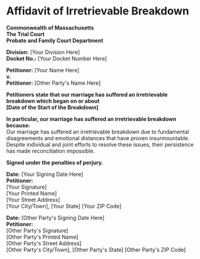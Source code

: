 # Affidavit of Irretrievable Breakdown

**Commonwealth of Massachusetts**  
**The Trial Court**  
**Probate and Family Court Department**  

**Division:** [Your Division Here]  
**Docket No.:** [Your Docket Number Here]  

**Petitioner:** [Your Name Here]  
**v.**  
**Petitioner:** [Other Party's Name Here]  

**Petitioners state that our marriage has suffered an irretrievable breakdown which began on or about**  
**[Date of the Start of the Breakdown]**  

**In particular, our marriage has suffered an irretrievable breakdown because:**  
Our marriage has suffered an irretrievable breakdown due to fundamental disagreements and emotional distances that have proven insurmountable. Despite individual and joint efforts to resolve these issues, their persistence has made reconciliation impossible.


**Signed under the penalties of perjury.**

**Date:** [Your Signing Date Here]  
**Petitioner:**  
[Your Signature]  
[Your Printed Name]  
[Your Street Address]  
[Your City/Town], [Your State] [Your ZIP Code]  

**Date:** [Other Party's Signing Date Here]  
**Petitioner:**  
[Other Party's Signature]  
[Other Party's Printed Name]  
[Other Party's Street Address]  
[Other Party's City/Town], [Other Party's State] [Other Party's ZIP Code]
